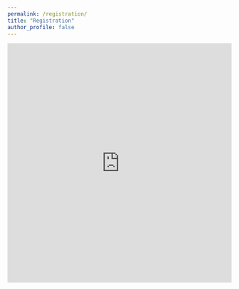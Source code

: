 ```yaml
---
permalink: /registration/
title: "Registration"
author_profile: false
---
```




<iframe
      id="JotFormIFrame-251376295304357"
      title="2025 Theoretical Modeling Workshop Registration Form"
      onload="window.parent.scrollTo(0,0)"
      allowtransparency="true"
      allow="fullscreen"
      src="https://form.jotform.com/251376295304357"
      frameborder="0"
      style="min-width:100%;max-width:100%;height:539px;border:none;"
      scrolling="no"
    >
</iframe>
<script src='https://cdn.jotfor.ms/s/umd/latest/for-form-embed-handler.js'></script>
<script>window.jotformEmbedHandler("iframe[id='JotFormIFrame-251376295304357']", "https://form.jotform.com/")</script>
    